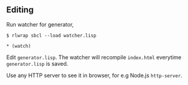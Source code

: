 ## Editing

Run watcher for generator,

```
$ rlwrap sbcl --load watcher.lisp

* (watch)
```

Edit `generator.lisp`. The watcher will recompile `index.html` everytime
`generator.lisp` is saved.

Use any HTTP server to see it in browser, for e.g Node.js `http-server`.
